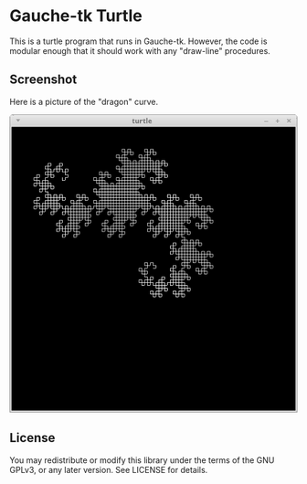 Gauche-tk Turtle
================
This is a turtle program that runs in Gauche-tk. However, the code is modular enough that it should work with any "draw-line" procedures.

Screenshot
----------
Here is a picture of the "dragon" curve.

![dragon curve](screenshot.png)

License
-------
You may redistribute or modify this library under the terms of the GNU GPLv3, or any later version. See LICENSE for details.
